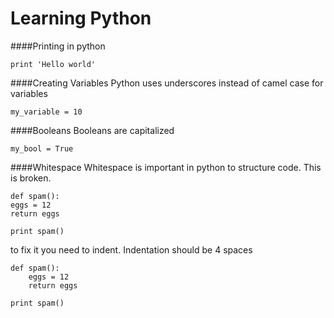 # Learning Python

####Printing in python
```
print 'Hello world'
```

####Creating Variables
Python uses underscores instead of camel case for variables
```
my_variable = 10
```

####Booleans
Booleans are capitalized
```
my_bool = True
```

####Whitespace
Whitespace is important in python to structure code. This is broken.
```
def spam():
eggs = 12
return eggs

print spam()
```

to fix it you need to indent. Indentation should be 4 spaces
```
def spam():
    eggs = 12
    return eggs

print spam()
```

